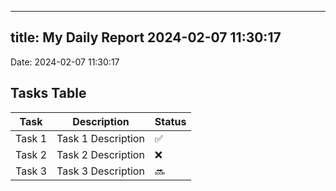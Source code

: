 
---
title: My Daily Report 2024-02-07 11:30:17
---

Date: 2024-02-07 11:30:17

## Tasks Table

| Task | Description | Status |
|------|-------------|--------|
| Task 1 | Task 1 Description | ✅ |
| Task 2 | Task 2 Description | ❌ |
| Task 3 | Task 3 Description | 🔜 |
